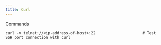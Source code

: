 ```yaml
---
title: Curl
---
```


Commands

```shell
curl -v telnet://<ip-address-of-host>:22                     # Test SSH port connection with curl
```